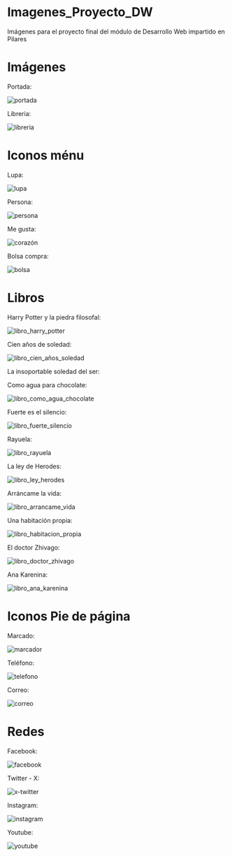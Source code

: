 # Imagenes_Proyecto_DW
Imágenes para el proyecto final del módulo de Desarrollo Web impartido en Pilares

# Imágenes

Portada:

![portada](https://github.com/EsCodPilares/Imagenes_Proyecto_DW/assets/159093155/cd26affd-c4f2-4a6d-bb6e-0b079972f5ac)

Libreria:

![libreria](https://github.com/EsCodPilares/Imagenes_Proyecto_DW/assets/159093155/0927d241-f8c0-4ed3-9d5f-cb7ccabd5d54)

# Iconos ménu

Lupa:

![lupa](https://github.com/EsCodPilares/Imagenes_Proyecto_DW/assets/159093155/39e21110-fc3f-4818-bdeb-10e0590ec8f4)

Persona:

![persona](https://github.com/EsCodPilares/Imagenes_Proyecto_DW/assets/159093155/37fb2320-16da-4a92-8a5b-ce0a2a1fbb30)

Me gusta:

![corazón](https://github.com/EsCodPilares/Imagenes_Proyecto_DW/assets/159093155/4d597259-86ff-4a3d-8682-72c0093e3917)

Bolsa compra:

![bolsa](https://github.com/EsCodPilares/Imagenes_Proyecto_DW/assets/159093155/764d5b5d-09f8-4620-98be-00f12fb08227)

# Libros

Harry Potter y la piedra filosofal:

![libro_harry_potter](https://github.com/EsCodPilares/Imagenes_Proyecto_DW/assets/159093155/75bfad99-98af-4a50-b3e1-9cd96386d01e)

Cien años de soledad:

![libro_cien_años_soledad](https://github.com/EsCodPilares/Imagenes_Proyecto_DW/assets/159093155/5b3e1145-6dd3-4e19-9f7d-a9423831c3e7)

La insoportable soledad del ser:



Como agua para chocolate:

![libro_como_agua_chocolate](https://github.com/EsCodPilares/Imagenes_Proyecto_DW/assets/159093155/1bc406a6-a5ad-4e39-86c5-c159260fd459)

Fuerte es el silencio:

![libro_fuerte_silencio](https://github.com/EsCodPilares/Imagenes_Proyecto_DW/assets/159093155/761cc89f-39d3-49c5-913b-b1f021736ea9)

Rayuela:

![libro_rayuela](https://github.com/EsCodPilares/Imagenes_Proyecto_DW/assets/159093155/19df4ea8-7cdb-4d15-8866-3a1b662b5a6c)

La ley de Herodes:

![libro_ley_herodes](https://github.com/EsCodPilares/Imagenes_Proyecto_DW/assets/159093155/31b66a47-afaa-454e-ac52-d6b036f094cc)

Arráncame la vida:

![libro_arrancame_vida](https://github.com/EsCodPilares/Imagenes_Proyecto_DW/assets/159093155/27837fdb-69eb-49cf-be02-25fa07bb782a)

Una habitación propia:

![libro_habitacion_propia](https://github.com/EsCodPilares/Imagenes_Proyecto_DW/assets/159093155/31c8aec9-0067-4342-9766-bfcad349b5cb)

El doctor Zhivago:

![libro_doctor_zhivago](https://github.com/EsCodPilares/Imagenes_Proyecto_DW/assets/159093155/37bd0a09-bf4a-4bb4-b52a-27b3b817fdec)

Ana Karenina:

![libro_ana_karenina](https://github.com/EsCodPilares/Imagenes_Proyecto_DW/assets/159093155/de25350b-5a1d-47e6-a14e-4075260c2fa6)

# Iconos Pie de página

Marcado:

![marcador](https://github.com/EsCodPilares/Imagenes_Proyecto_DW/assets/159093155/956ac38e-5235-4117-8b47-1aa637da31fa)

Teléfono:

![telefono](https://github.com/EsCodPilares/Imagenes_Proyecto_DW/assets/159093155/ca75fd65-6013-4c84-9f6d-af388c89736d)

Correo:

![correo](https://github.com/EsCodPilares/Imagenes_Proyecto_DW/assets/159093155/b2986727-82dd-4e0e-8b49-f8a851e50fec)

# Redes

Facebook:

![facebook](https://github.com/EsCodPilares/Imagenes_Proyecto_DW/assets/159093155/cef742b7-6fac-46e4-98f0-c11d4ed4950a)

Twitter - X:

![x-twitter](https://github.com/EsCodPilares/Imagenes_Proyecto_DW/assets/159093155/70654c52-bced-4c22-b6d6-2d911e5dac13)

Instagram:

![instagram](https://github.com/EsCodPilares/Imagenes_Proyecto_DW/assets/159093155/47a6056b-044f-44bb-8693-b231e3b32176)

Youtube:

![youtube](https://github.com/EsCodPilares/Imagenes_Proyecto_DW/assets/159093155/2f01130c-13b1-4649-b85a-bfda51744501)
